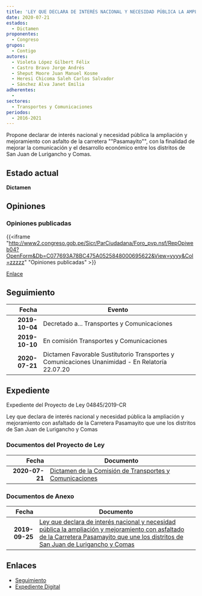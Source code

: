 ```yaml
---
title: 'LEY QUE DECLARA DE INTERÉS NACIONAL Y NECESIDAD PÚBLICA LA AMPLIACIÓN Y MEJORAMIENTO CON ASFALTO DE LA CARRETERA "PASAMAYITO" QUE UNE LOS DISTRITOS DE SAN JUAN DE LURIGANCHO Y COMAS'
date: 2020-07-21
estados: 
  - Dictamen
proponentes: 
  - Congreso
grupos: 
  - Contigo
autores: 
  - Violeta López Gilbert Félix
  - Castro Bravo Jorge Andrés
  - Sheput Moore Juan Manuel Kosme
  - Heresi Chicoma Saleh Carlos Salvador
  - Sánchez Alva Janet Emilia
adherentes: 
  - 
sectores: 
  - Transportes y Comunicaciones
periodos: 
  - 2016-2021
---
```


Propone declarar de interés nacional y necesidad pública la ampliación y mejoramiento con asfalto de la carretera ""Pasamayito"", con la finalidad de mejorar la comunicación y el desarrollo económico entre los distritos de San Juan de Lurigancho y Comas.


## Estado actual

**Dictamen**

## Opiniones

### Opiniones publicadas

{{<iframe "http://www2.congreso.gob.pe/Sicr/ParCiudadana/Foro_pvp.nsf/RepOpiweb04?OpenForm&Db=C077693A78BC475A0525848000695622&View=yyyy&Col=zzzzz" "Opiniones publicadas" >}}

[Enlace](http://www2.congreso.gob.pe/Sicr/ParCiudadana/Foro_pvp.nsf/RepOpiweb04?OpenForm&Db=C077693A78BC475A0525848000695622&View=yyyy&Col=zzzzz)

## Seguimiento

| Fecha | Evento |
|------:|--------|
| **2019-10-04** | Decretado a... Transportes y Comunicaciones|
| **2019-10-10** | En comisión Transportes y Comunicaciones|
| **2020-07-21** | Dictamen Favorable Sustitutorio Transportes y Comunicaciones Unanimidad - En Relatoría 22.07.20|


## Expediente

Expediente del Proyecto de Ley 04845/2019-CR

Ley que declara de interés nacional y necesidad pública la ampliación y mejoramiento con asfaltado de la Carretera Pasamayito que une los distritos de San Juan de Lurigancho y Comas


### Documentos del Proyecto de Ley

| Fecha | Documento |
|------:|--------|
| **2020-07-21** | [Dictamen de la Comisión de Transportes y Comunicaciones](http://www.leyes.congreso.gob.pe/Documentos/2016_2021/Dictamenes/Proyectos_de_Ley/04845DC23MAY20200721.pdf) |

### Documentos de Anexo

| Fecha | Documento |
|------:|--------|
| **2019-09-25** | [Ley que declara de interés nacional y necesidad pública la ampliación y mejoramiento con asfaltado de la Carretera Pasamayito que une los distritos de San Juan de Lurigancho y Comas](http://www.leyes.congreso.gob.pe/Documentos/2016_2021/Proyectos_de_Ley_y_de_Resoluciones_Legislativas/PL04845_20190925.pdf) |

## Enlaces 

- [Seguimiento](http://www2.congreso.gob.pe/Sicr/TraDocEstProc/CLProLey2016.nsf/f7fff46988ca05b1052578e100829cc7/580f444253b623a10525848000566291?OpenDocument)
- [Expediente Digital](http://www2.congreso.gob.pe/Sicr/TraDocEstProc/CLProLey2016.nsf/f7fff46988ca05b1052578e100829cc7/580f444253b623a10525848000566291?OpenDocument&Click=05257FB7005EB655.eb71d0cf91d8294e05256cdf006b5706/$Body/0.1C6C)
